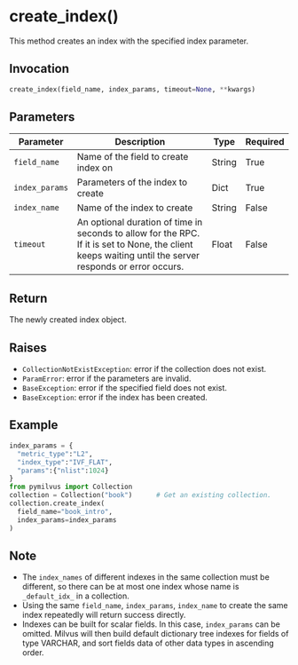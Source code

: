 # create_index()

This method creates an index with the specified index parameter.

## Invocation

```python
create_index(field_name, index_params, timeout=None, **kwargs)
```

## Parameters

| Parameter         | Description                                                  | Type                            | Required |
| ----------------- | ------------------------------------------------------------ | ------------------------------- | -------- |
| `field_name`      | Name of the field to create index on                         | String                          | True     |
| `index_params`    | Parameters of the index to create                            | Dict                            | True     |
| `index_name`      | Name of the index to create                                  | String                          | False    |
| `timeout`         | An optional duration of time in seconds to allow for the RPC. If it is set to None, the client keeps waiting until the server responds or error occurs.                                               | Float                           | False    |

## Return

The newly created index object.

## Raises

- `CollectionNotExistException`: error if the collection does not exist.
- `ParamError`: error if the parameters are invalid.
- `BaseException`: error if the specified field does not exist.
- `BaseException`: error if the index has been created.

## Example

```python
index_params = {
  "metric_type":"L2",
  "index_type":"IVF_FLAT",
  "params":{"nlist":1024}
}
from pymilvus import Collection
collection = Collection("book")      # Get an existing collection.
collection.create_index(
  field_name="book_intro", 
  index_params=index_params
)
```

## Note

- The `index_names` of different indexes in the same collection must be different, so there can be at most one index whose name is `_default_idx_` in a collection.
- Using the same `field_name`, `index_params`, `index_name` to create the same index repeatedly will return success directly.
- Indexes can be built for scalar fields. In this case, `index_params` can be omitted. Milvus will then build default dictionary tree indexes for fields of type VARCHAR, and sort fields data of other data types in ascending order.